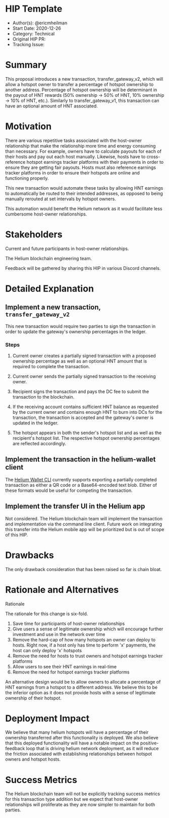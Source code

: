 # HIP Template

- Author(s): @ericmheilman
- Start Date: 2020-12-26
- Category: Technical
- Original HIP PR: <!-- leave this empty; maintainer will fill in ID of this pull request -->
- Tracking Issue: <!-- leave this empty; maintainer will create a discussion issue -->

# Summary
[summary]: #summary

This proposal introduces a new transaction, transfer_gateway_v2, which will
allow a hotspot owner to transfer a percentage of hotspot ownership to another
address. Percentage of hotspot ownership will be determinant in the payout of
HNT rewards (50% ownership -> 50% of HNT, 10% ownership -> 10% of HNT, etc.).
Similarly to transfer_gateway_v1, this transaction can have an optional amount of HNT associated.

# Motivation
[motivation]: #motivation

There are various repetitive tasks associated with the host-owner relationship
that make the relationship more time and energy consuming than necessary. For example,
owners have to calculate payouts for each of their hosts and pay out each host
manually. Likewise, hosts have to cross-reference hotspot earnings tracker platforms
with their payments in order to ensure they are getting fair payouts. Hosts must also
reference earnings tracker platforms in order to ensure their hotspots are online and
functioning properly.

This new transaction would automate these tasks by allowing HNT earnings to automatically
be routed to their intended addresses, as opposed to being manually rerouted at set intervals
by hotspot owners.

This automation would benefit the Helium network as it would facilitate less cumbersome
host-owner relationships.


# Stakeholders
[stakeholders]: #stakeholders

Current and future participants in host-owner relationships.

The Helium blockchain engineering team.

Feedback will be gathered by sharing this HIP in various Discord channels.


# Detailed Explanation
[detailed-explanation]: #detailed-explanation

## Implement a new transaction, `transfer_gateway_v2`

This new transaction would require two parties to sign the transaction in order to
update the gateway's ownership percentages in the ledger.

### Steps

1. Current owner creates a partially signed transaction with a proposed ownership
percentage as well as an optional HNT amount that is required to complete the transaction.

2. Current owner sends the partially signed transaction to the receiving owner.

3. Recipient signs the transaction and pays the DC fee to submit the transaction to the blockchain.

4. If the receiving account contains sufficient HNT balance as requested by the current
owner and contains enough HNT to burn into DCs for the transaction, the transaction
is accepted and the gateway's owner is updated in the ledger.

5. The hotspot appears in both the sender's hotspot list and as well as the recipient's
hotspot list. The respective hotspot ownership percentages are reflected accordingly.

## Implement the transaction in the helium-wallet client

The [Helium Wallet CLI](https://github.com/helium/helium-wallet-rs) currently supports exporting a partially completed transaction as either a QR code or a Base64-encoded text blob. Either of these formats would be useful for competing the transaction.

## Implement the transfer UI in the Helium app

Not considered. The Helium blockchain team will implement the transaction and implementation via the command line client. Future work on integrating this transfer into the Helium mobile app will be prioritized but is out of scope of this HIP.


# Drawbacks
[drawbacks]: #drawbacks

The only drawback consideration that has been raised so far is chain bloat.

# Rationale and Alternatives
[alternatives]: #rationale-and-alternatives

Rationale

The rationale for this change is six-fold.

1. Save time for participants of host-owner relationships
2. Give users a sense of legitimate ownership which will encourage further
investment and use in the network over time
3. Remove the hard-cap of how many hotspots an owner can deploy to hosts. Right
now, if a host only has time to perform 'x' payments, the host can only deploy
'x' hotspots
4. Remove the need for hosts to trust owners and hotspot earnings tracker platforms
5. Allow users to see their HNT earnings in real-time
6. Remove the need for hotspot earnings tracker platforms

An alternative design would be to allow owners to allocate a percentage of HNT earnings from a
hotspot to a different address. We believe this to be the inferior option as it does not
provide hosts with a sense of legitimate ownership of their hotspot.


# Deployment Impact
[deployment-impact]: #deployment-impact

We believe that many helium hotspots will have a percentage of their ownership
transferred after this functionality is deployed. We also believe that this deployed
functionality will have a notable impact on the positive-feedback loop that is driving
helium network deployment, as it will reduce the friction associated with establishing
relationships between hotspot owners and hotspot hosts.



# Success Metrics
[success-metrics]: #success-metrics

The Helium blockchain team will not be explicitly tracking success metrics for this
transaction type addition but we expect that host-owner relationships will proliferate
as they are now simpler to maintain for both parties.
